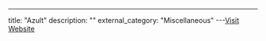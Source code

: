 ---
title: "Azult"
description: ""
external_category: "Miscellaneous"
---[Visit Website](https://github.com/Azult)


